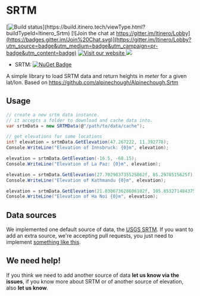 # SRTM

[![Build status](http://build.itinero.tech:8080/app/rest/builds/buildType:(id:Itinero_Srtm)/statusIcon)](https://build.itinero.tech/viewType.html?buildTypeId=Itinero_Srtm)
[![Join the chat at https://gitter.im/Itinero/Lobby](https://badges.gitter.im/Join%20Chat.svg)](https://gitter.im/Itinero/Lobby?utm_source=badge&utm_medium=badge&utm_campaign=pr-badge&utm_content=badge)
[![Visit our website](https://img.shields.io/badge/website-itinero.tech-020031.svg) ](http://www.itinero.tech/)
[![](https://img.shields.io/badge/license-MIT-blue.svg)](https://github.com/itinero/srtm/blob/master/LICENSE.md)

- SRTM: [![NuGet Badge](https://buildstats.info/nuget/SRTM)](https://www.nuget.org/packages/SRTM/)

A simple library to load SRTM data and return heights in _meter_ for a given lat/lon. Based on https://github.com/alpinechough/Alpinechough.Srtm

## Usage

```csharp
// create a new srtm data instance.
// it accepts a folder to download and cache data into.
var srtmData = new SRTMData(@"/path/to/data/cache");

// get elevations for some locations
int? elevation = srtmData.GetElevation(47.267222, 11.392778);
Console.WriteLine("Elevation of Innsbruck: {0}m", elevation);

elevation = srtmData.GetElevation(-16.5, -68.15);
Console.WriteLine("Elevation of La Paz: {0}m", elevation);

elevation = srtmData.GetElevation(27.702983735525862f, 85.2978515625f);
Console.WriteLine("Elevation of Kathmandu {0}m", elevation);

elevation = srtmData.GetElevation(21.030673628606102f, 105.853271484375f);
Console.WriteLine("Elevation of Ha Noi {0}m", elevation);
```

## Data sources

We implemented one default source of data, the [USGS SRTM](https://dds.cr.usgs.gov/srtm/version2_1/SRTM3/). If you want to add an extra source, we're accepting pull requests, you just need to implement [something like this](https://github.com/itinero/srtm/blob/master/src/SRTM/Sources/USGS/USGSSource.cs).

## We need help!

If you think we need to add another source of data **let us know via the issues**, if you know more about SRTM or of another source of elevation, also **let us know**.

